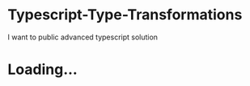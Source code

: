 # Typescript-Type-Transformations
I want to public advanced typescript solution

<h1>Loading...</h1>
